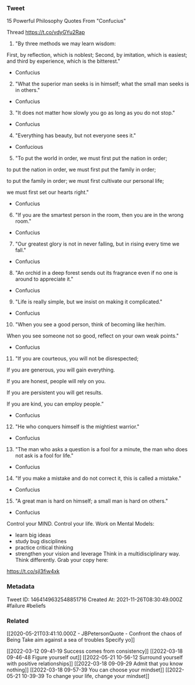 ### Tweet
15 Powerful Philosophy Quotes From "Confucius"

Thread https://t.co/vdyGYu2Rap

1. "By three methods we may learn wisdom:

First, by reflection, which is noblest;
Second, by imitation, which is easiest;
and third by experience, which is the bitterest." 

- Confucius

2. "What the superior man seeks is in himself; what the small man seeks is in others." 

- Confucius

3. "It does not matter how slowly you go as long as you do not stop."

- Confucius

4. "Everything has beauty, but not everyone sees it." 

- Confucious

5. "To put the world in order, we must first put the nation in order;

to put the nation in order, we must first put the family in order;

to put the family in order; we must first cultivate our personal life;

we must first set our hearts right." 

- Confucius

6. "If you are the smartest person in the room, then you are in the wrong room." 

- Confucius

7. "Our greatest glory is not in never falling, but in rising every time we fall." 

- Confucius

8. "An orchid in a deep forest sends out its fragrance even if no one is around to appreciate it." 

- Confucius

9. "Life is really simple, but we insist on making it complicated." 

- Confucius

10. "When you see a good person, think of becoming like her/him.

When you see someone not so good, reflect on your own weak points." 

- Confucius

11. "If you are courteous, you will not be disrespected;

If you are generous, you will gain everything.

If you are honest, people will rely on you.

If you are persistent you will get results.

If you are kind, you can employ people.”

- Confucius

12. "He who conquers himself is the mightiest warrior." 

- Confucius

13. "The man who asks a question is a fool for a minute, the man who does not ask is a fool for life." 

- Confucius

14. "If you make a mistake and do not correct it, this is called a mistake."

- Confucius

15. "A great man is hard on himself; a small man is hard on others." 

- Confucius

Control your MIND. 
Control your life. 
Work on Mental Models: 

- learn big ideas 
- study bug disciplines 
- practice critical thinking 
- strengthen your vision and leverage 
Think in a multidisciplinary way. Think differently. 
Grab your copy here:

https://t.co/sjl3fiw4xk

### Metadata
Tweet ID: 1464149632548851716
Created At: 2021-11-26T08:30:49.000Z
#failure 
#beliefs 

### Related
[[2020-05-21T03:41:10.000Z - JBPetersonQuote - Confront the chaos of Being Take aim against a sea of troubles Specify yo]]

[[2022-03-12 09-41-19 Success comes from consistency]]
[[2022-03-18 09-46-48 Figure yourself out]]
[[2022-05-21 10-56-12 Surround yourself with positive relationships]]
[[2022-03-18 09-09-29 Admit that you know nothing]]
[[2022-03-18 09-57-39 You can choose your mindset]]
[[2022-05-21 10-39-39 To change your life, change your mindset]]

